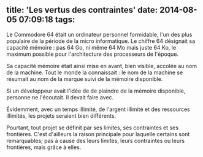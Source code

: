 title: 'Les vertus des contraintes'
date: 2014-08-05 07:09:18
tags:
---

Le Commodore 64 était un ordinateur personnel formidable, l'un des plus populaire de la période de la micro informatique. Le chiffre 64 désignait sa capacité mémoire : pas 64 Go, ni même 64 Mo mais juste 64 Ko, le maximum possible pour l'architecture des processeurs de l'époque.

Sa capacité mémoire était ainsi mise en avant, bien visible, accolée au nom de la machine. Tout le monde la connaissait : le nom de la machine se résumait au nom de la marque suivi de la mémoire disponible.

Si un développeur avait l'idée de de plaindre de la mémoire disponible, personne ne l'écoutait. Il devait faire avec.

Évidemment, avec un temps illimité, de l'argent illimité et des ressources illimités, les projets seraient bien différents. 

Pourtant, tout projet se définit par ses limites, ses contraintes et ses frontières. C'est d'ailleurs la raison principale pour laquelle certains sont remarquables; pas à cause des leurs limites, leurs contraintes ou leurs frontières, mais grâce à elles.     

 